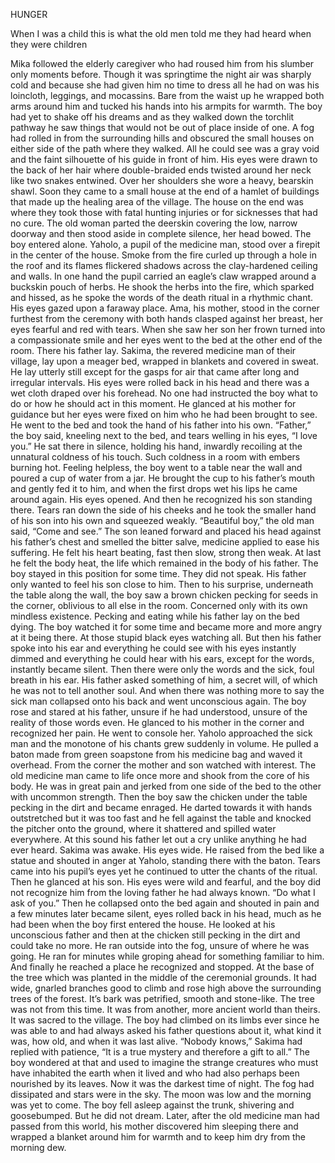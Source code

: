HUNGER

When I was a child this is what the old men told me they had heard when they were children

  Mika followed the elderly caregiver who had roused him from his slumber only moments before. Though it was springtime the night air was sharply cold and because she had given him no time to dress all he had on was his loincloth, leggings, and mocassins. Bare from the waist up he wrapped both arms around him and tucked his hands into his armpits for warmth. The boy had yet to shake off his dreams and as they walked down the torchlit pathway he saw things that would not be out of place inside of one. A fog had rolled in from the surrounding hills and obscured the small houses on either side of the path where they walked. All he could see was a gray void and the faint silhouette of his guide in front of him. His eyes were drawn to the back of her hair where double-braided ends twisted around her neck like two snakes entwined. Over her shoulders she wore a heavy, bearskin shawl.
  Soon they came to a small house at the end of a hamlet of buildings that made up the healing area of the village. The house on the end was where they took those with fatal hunting injuries or for sicknesses that had no cure. The old woman parted the deerskin covering the low, narrow doorway and then stood aside in complete silence, her head bowed. The boy entered alone.
  Yaholo, a pupil of the medicine man, stood over a firepit in the center of the house. Smoke from the fire curled up through a hole in the roof and its flames flickered shadows across the clay-hardened ceiling and walls. In one hand the pupil carried an eagle’s claw wrapped around a buckskin pouch of herbs. He shook the herbs into the fire, which sparked and hissed, as he spoke the words of the death ritual in a rhythmic chant. His eyes gazed upon a faraway place.
  Ama, his mother, stood in the corner furthest from the ceremony with both hands clasped against her breast, her eyes fearful and red with tears. When she saw her son her frown turned into a compassionate smile and her eyes went to the bed at the other end of the room. There his father lay. 
	Sakima, the revered medicine man of their village, lay upon a meager bed, wrapped in blankets and covered in sweat. He lay utterly still except for the gasps for air that came after long and irregular intervals. His eyes were rolled back in his head and there was a wet cloth draped over his forehead.
	No one had instructed the boy what to do or how he should act in this moment. He glanced at his mother for guidance but her eyes were fixed on him who he had been brought to see. He went to the bed and took the hand of his father into his own.
	“Father,” the boy said, kneeling next to the bed, and tears welling in his eyes, “I love you.”
   He sat there in silence, holding his hand, inwardly recoiling at the unnatural coldness of his touch. Such coldness in a room with embers burning hot. Feeling helpless, the boy went to a table near the wall and poured a cup of water from a jar. He brought the cup to his father’s mouth and gently fed it to him, and when the first drops wet his lips he came around again. His eyes opened. And then he recognized his son standing there. Tears ran down the side of his cheeks and he took the smaller hand of his son into his own and squeezed weakly.
	“Beautiful boy,” the old man said, “Come and see.”
	The son leaned forward and placed his head against his father’s chest and smelled the bitter salve, medicine applied to ease his suffering. He felt his heart beating, fast then slow, strong then weak. At last he felt the body heat, the life which remained in the body of his father. The boy stayed in this position for some time. They did not speak. His father only wanted to feel his son close to him.
	Then to his surprise, underneath the table along the wall, the boy saw a brown chicken pecking for seeds in the corner, oblivious to all else in the room. Concerned only with its own mindless existence. Pecking and eating while his father lay on the bed dying. The boy watched it for some time and became more and more angry at it being there. At those stupid black eyes watching all.
	But then his father spoke into his ear and everything he could see with his eyes instantly dimmed and everything he could hear with his ears, except for the words, instantly became silent. Then there were only the words and the sick, foul breath in his ear. His father asked something of him, a secret will, of which he was not to tell another soul. And when there was nothing more to say the sick man collapsed onto his back and went unconscious again.
	The boy rose and stared at his father, unsure if he had understood, unsure of the reality of those words even. He glanced to his mother in the corner and recognized her pain. He went to console her.
	Yaholo approached the sick man and the monotone of his chants grew suddenly in volume. He pulled a baton made from green soapstone from his medicine bag and waved it overhead. From the corner the mother and son watched with interest. The old medicine man came to life once more and shook from the core of his body. He was in great pain and jerked from one side of the bed to the other with uncommon strength.
	Then the boy saw the chicken under the table pecking in the dirt and became enraged. He darted towards it with hands outstretched but it was too fast and he fell against the table and knocked the pitcher onto the ground, where it shattered and spilled water everywhere. At this sound his father let out a cry unlike anything he had ever heard.
	Sakima was awake. His eyes wide. He raised from the bed like a statue and shouted in anger at Yaholo, standing there with the baton. Tears came into his pupil’s eyes yet he continued to utter the chants of the ritual. Then he glanced at his son. His eyes were wild and fearful, and the boy did not recognize him from the loving father he had always known.
	“Do what I ask of you.”
	Then he collapsed onto the bed again and shouted in pain and a few minutes later became silent, eyes rolled back in his head, much as he had been when the boy first entered the house.
	He looked at his unconscious father and then at the chicken still pecking in the dirt and could take no more. He ran outside  into the fog, unsure of where he was going. He ran for minutes while groping ahead for something familiar to him. And finally he reached a place he recognized and stopped. 
	At the base of the tree which was planted in the middle of the ceremonial grounds. It had wide, gnarled branches good to climb and rose high above the surrounding trees of the forest. It’s bark was petrified, smooth and stone-like. The tree was not from this time. It was from another, more ancient world than theirs. It was sacred to the village. The boy had climbed on its limbs ever since he was able to and had always asked his father questions about it, what kind it was, how old, and when it was last alive. “Nobody knows,” Sakima had replied with patience, “It is a true mystery and therefore a gift to all.” The boy wondered at that and used to imagine the strange creatures who must have inhabited the earth when it lived and who had also perhaps been nourished by its leaves.
	Now it was the darkest time of night. The fog had dissipated and stars were in the sky. The moon was low and the morning was yet to come. The boy fell asleep against the trunk, shivering and goosebumped. But he did not dream. Later, after the old medicine man had passed from this world, his mother discovered him sleeping there and wrapped a blanket around him for warmth and to keep him dry from the morning dew.